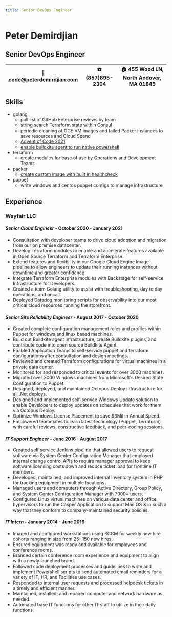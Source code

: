```yaml
---
title: Senior DevOps Engineer
---
```


# Peter Demirdjian
## Senior DevOps Engineer
| :email: [code@peterdemirdjian.com](mailto:code@peterdemirdjian.com)| :phone: (857)895-2304  | :house: 455 Wood LN, North Andover, MA 01845 |
| :---------------------: |:--------------:| :-------------:|

## Skills
* golang
  * pull list of GitHub Enterprise reviews by team
  * string search Terraform state within Consul
  * periodic cleaning of GCE VM images and failed Packer instances to save resources and Cloud Spend
  * [Advent of Code 2021](https://github.com/pdemirdjian/adventofcode21)
  * [enable buildkite agent to run native powershell](https://github.com/buildkite/agent/pull/1122)
* terraform
  * create modules for ease of use by Operations and Development Teams
* packer
  * [create custom image with built in healthcheck](https://github.com/pdemirdjian/infra/blob/main/images/itsademergency_com_nginx.pkr.hcl)
* puppet
  * write windows and centos puppet configs to manage infrastructure

## Experience
### Wayfair LLC
#### _Senior Cloud Engineer_ - October 2020 - January 2021
* Consultation with developer teams to drive cloud adoption and migration from our on premise datacenter.
* Develop Terraform modules to enable and accelerate features available in Open Source Terraform and Terraform Enterprise.
* Extend features and flexibility in our Google Cloud Engine Image pipeline to allow engineers to update their running instances without downtime and greater confidence.
* Integrate Terraform Enterprise modules with Backstage for self-service Infrastructure for Developers.
* Created a team Golang utility to assist with troubleshooting, day to day operations, and oncall.
* Deployed Datadog monitoring scripts for observability into our most critical cloud resources running the storefront.
#### _Senior Site Reliability Engineer_ - August 2017 - October 2020
* Created complete configuration management roles and profiles within Puppet for windows and linux based machines.
* Build out Buildkite agent infrastructure, create Buildkite plugins, and contribute code into open source Buildkite Agent.
* Enabled Application Teams to self-service puppet and terraform configurations after consultation and design meetings.
* Reviewed and created Terraform configurations for virtual machines in a private data center.
* Monitored for and responded to critical events for over 3000 machines.
* Migrated over 3000 Windows machines from Microsoft's Desired State Configuration to Puppet.
* Designed, deployed, and maintained Octopus Deploy infrastructure for all .Net deploys.
* Designed and implemented self-service Windows Update solution to enable Developers to deploy updates on schedules that work for them via Octopus Deploy.
* Optimize Windows License Placement to save $3Mil in Annual Spend.
* Empowered teammates to learn latest technology (Puppet, Terraform) with careful reviews, constructive feedback, and peer-coding sessions.
#### _IT Support Engineer_ - June 2016 - August 2017
* Created self service Jenkins pipeline that allowed users to request software via System Center Configuration Manager that employed internal change control APIs to require manager approval to keep software licensing costs down and reduce ticket load for frontline IT members.
* Developed, maintained, and improved internal inventory system in PHP for tracking equipment in multiple locations.
* Managed users and computers through Active Directory, Group Policy, and System Center Configuration Manager with 7000+ users.
* Configured Linux virtual machines on various data center and office hypervisors to run the Casper Application to support Mac OS X in such a way that they conform to company-maintained security policies.
#### _IT Intern_ - January 2014 - June 2016
* Imaged and configured workstations using SCCM for weekly new hire cohorts ranging in size from 25- 150 new hires.
* Ensured equipment was ready and available for employees and conference rooms.
* Branded certain conference room experience and equipment to align with a newly launched brand.
* Followed code deployment processes and guidelines to write and implement Powershell scripts to send automated email reminders for a variety of IT, HR, and Facilities use cases.
* Responded to internal user requests and processed helpdesk tickets in a timely and efficient manner.
* Maintained, installed, and repaired computer and network hardware as needed.
* Automated base IT functions for other IT staff to utilize in their daily functions.